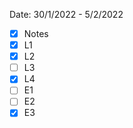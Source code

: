 Date: 30/1/2022 - 5/2/2022

- [x] Notes
- [x] L1
- [x] L2
- [ ] L3
- [x] L4
- [ ] E1
- [ ] E2
- [x] E3
